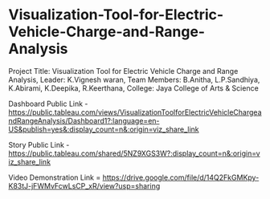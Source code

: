 # Visualization-Tool-for-Electric-Vehicle-Charge-and-Range-Analysis
Project Title: Visualization Tool for Electric Vehicle Charge and Range Analysis,  Leader: K.Vignesh waran, Team Members: B.Anitha, L.P.Sandhiya, K.Abirami, K.Deepika, R.Keerthana, College: Jaya College of Arts &amp; Science


Dashboard Public Link - https://public.tableau.com/views/VisualizationToolforElectricVehicleChargeandRangeAnalysis/Dashboard1?:language=en-US&publish=yes&:display_count=n&:origin=viz_share_link

Story Public Link - https://public.tableau.com/shared/5NZ9XGS3W?:display_count=n&:origin=viz_share_link

Video Demonstration Link = https://drive.google.com/file/d/14Q2FkGMKpy-K83tJ-jFWMvFcwLsCP_xR/view?usp=sharing
